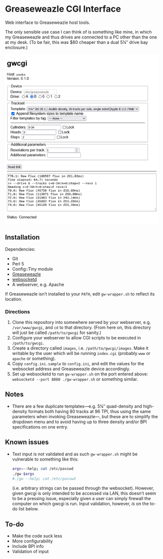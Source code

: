 Greaseweazle CGI Interface
==========================

Web interface to Greaseweazle host tools.

The only sensible use case I can think of is something like mine,
in which my Greaseweazle and thus drives are connected to a PC other than
the one at my desk.
(To be fair, this was $80 cheaper than a dual 5¼″ drive bay enclosure.)

![Screenshot of gwcgi at work](screenshot.png)

Installation
------------

Dependencies:
* Git
* Perl 5
* Config::Tiny module
* [Greaseweazle](//github.com/keirf/greaseweazle)
* [websocketd](//github.com/joewalnes/websocketd)
* A webserver, e.g. Apache

If Greaseweazle isn’t installed to your `PATH`, edit `gw-wrapper.sh`
to reflect its location.

### Directions

1. Clone this repository into somewhere served by your webserver, e.g.
   `/var/www/gwcgi`, and `cd` to that directory.
   (From here on, this directory will just be called `/path/to/gwcgi`
   for sanity.)
2. Configure your webserver to allow CGI scripts to be executed in
   `/path/to/gwcgi`.
3. Create a directory called `images`, i.e. `/path/to/gwcgi/images`.
   Make it writable by the user which will be running `index.cgi`
   (probably `www` or `apache` or something).
4. Copy `config.ini.sample` to `config.ini`, and edit the values
   for the websocket address and Greaseweazle device accordingly.
5. Set up websocketd to run `gw-wrapper.sh` on the port entered above:
   `websocketd --port 8080 ./gw-wrapper.sh` or something similar.

Notes
-----

* There are a few duplicate templates—e.g. 5¼″ quad-density and high-density formats
  both having 80 tracks at 96 TPI, thus using the same parameters when invoking
  Greaseweazle—, but these are to simplify the dropdown menu and to avoid having
  up to three density and/or BPI specifications on one entry.

Known issues
------------

* Text input is not validated and as such `gw-wrapper.sh` might be vulnerable
  to something like this:
  ```sh
  args=--help; cat /etc/passwd
  ./gw $args
  #./gw --help; cat /etc/passwd
  ```
  (i.e. arbitrary strings can be passed through the websocket).
  However, given gwcgi is only intended to be accessed via LAN, this doesn’t
  seem to be a pressing issue, especially given a user can simply firewall
  the computer on which gwcgi is run.
  Input validation, however, *is* on the to-do list below.

To-do
-----

* Make the code suck less
* More configurability
* Include BPI info
* Validation of input
